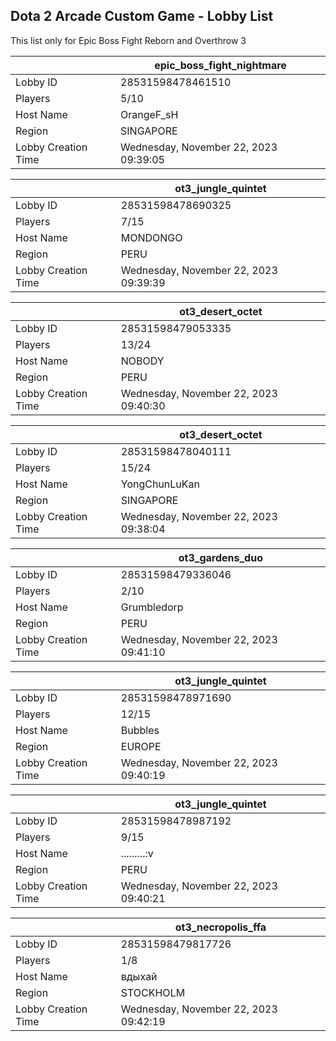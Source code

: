 ## Dota 2 Arcade Custom Game - Lobby List

This list only for Epic Boss Fight Reborn and Overthrow 3

|  | epic_boss_fight_nightmare |
| ------ | ------ |
| Lobby ID | 28531598478461510 |
| Players | 5/10 |
| Host Name | OrangeF_sH |
| Region | SINGAPORE |
| Lobby Creation Time | Wednesday, November 22, 2023 09:39:05 |


|  | ot3_jungle_quintet |
| ------ | ------ |
| Lobby ID | 28531598478690325 |
| Players | 7/15 |
| Host Name | MONDONGO |
| Region | PERU |
| Lobby Creation Time | Wednesday, November 22, 2023 09:39:39 |


|  | ot3_desert_octet |
| ------ | ------ |
| Lobby ID | 28531598479053335 |
| Players | 13/24 |
| Host Name | NOBODY |
| Region | PERU |
| Lobby Creation Time | Wednesday, November 22, 2023 09:40:30 |


|  | ot3_desert_octet |
| ------ | ------ |
| Lobby ID | 28531598478040111 |
| Players | 15/24 |
| Host Name | YongChunLuKan |
| Region | SINGAPORE |
| Lobby Creation Time | Wednesday, November 22, 2023 09:38:04 |


|  | ot3_gardens_duo |
| ------ | ------ |
| Lobby ID | 28531598479336046 |
| Players | 2/10 |
| Host Name | Grumbledorp |
| Region | PERU |
| Lobby Creation Time | Wednesday, November 22, 2023 09:41:10 |


|  | ot3_jungle_quintet |
| ------ | ------ |
| Lobby ID | 28531598478971690 |
| Players | 12/15 |
| Host Name | Bubbles |
| Region | EUROPE |
| Lobby Creation Time | Wednesday, November 22, 2023 09:40:19 |


|  | ot3_jungle_quintet |
| ------ | ------ |
| Lobby ID | 28531598478987192 |
| Players | 9/15 |
| Host Name | .........:v |
| Region | PERU |
| Lobby Creation Time | Wednesday, November 22, 2023 09:40:21 |


|  | ot3_necropolis_ffa |
| ------ | ------ |
| Lobby ID | 28531598479817726 |
| Players | 1/8 |
| Host Name | вдыхай |
| Region | STOCKHOLM |
| Lobby Creation Time | Wednesday, November 22, 2023 09:42:19 |


